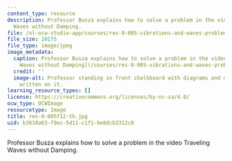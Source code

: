 ```yaml
---
content_type: resource
description: Professor Busza explains how to solve a problem in the video Traveling
  Waves without Damping.
file: /ol-ocw-studio-app/courses/res-8-005-vibrations-and-waves-problem-solving-fall-2012/b3610a63f9ec5d11c1f1be6dcb3312c8_res-8-005f12-th.jpg
file_size: 10175
file_type: image/jpeg
image_metadata:
  caption: Professor Busza explains how to solve a problem in the video [Traveling
    Waves without Damping](/courses/res-8-005-vibrations-and-waves-problem-solving-fall-2012/pages/problem-solving-videos/traveling-waves-without-damping-1).
  credit: ''
  image-alt: Professor standing in front chalkboard with diagrams and mathematics
    written on it.
learning_resource_types: []
license: https://creativecommons.org/licenses/by-nc-sa/4.0/
ocw_type: OCWImage
resourcetype: Image
title: res-8-005f12-th.jpg
uid: b3610a63-f9ec-5d11-c1f1-be6dcb3312c8
---
```

Professor Busza explains how to solve a problem in the video Traveling Waves without Damping.